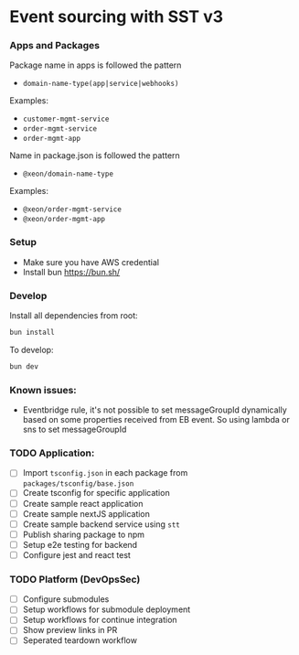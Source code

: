 # Event sourcing with SST v3

### Apps and Packages

Package name in apps is followed the pattern
- `domain-name-type(app|service|webhooks)`

Examples:
- `customer-mgmt-service`
- `order-mgmt-service`
- `order-mgmt-app`

Name in package.json is followed the pattern
- `@xeon/domain-name-type`

Examples:
- `@xeon/order-mgmt-service`
- `@xeon/order-mgmt-app`

### Setup

- Make sure you have AWS credential
- Install bun https://bun.sh/

### Develop

Install all dependencies from root:

```sh
bun install
```

To develop:

```sh
bun dev
```

### Known issues:
- Eventbridge rule, it's not possible to set messageGroupId dynamically based on some properties received from EB event. So using lambda or sns to set messageGroupId

### TODO Application:

- [ ] Import `tsconfig.json` in each package from `packages/tsconfig/base.json`
- [ ] Create tsconfig for specific application
- [ ] Create sample react application
- [ ] Create sample nextJS application
- [ ] Create sample backend service using `stt`
- [ ] Publish sharing package to npm
- [ ] Setup e2e testing for backend
- [ ] Configure jest and react test

### TODO Platform (DevOpsSec)

- [ ] Configure submodules
- [ ] Setup workflows for submodule deployment
- [ ] Setup workflows for continue integration
- [ ] Show preview links in PR
- [ ] Seperated teardown workflow